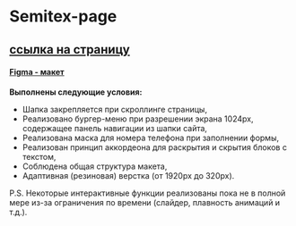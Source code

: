 # Semitex-page

## [ссылка на страницу](https://zaryanov-semitex-new-page.netlify.app/)

#### [Figma - макет](https://www.figma.com/file/j0oj7nwq15OZddwm1dP1GT/demo-1?type=design&node-id=2-2814&mode=design&t=MyvFs0vvgLf9mZxU-0)

**Выполнены следующие условия:**

- Шапка закрепляется при скроллинге страницы,
- Реализовано бургер-меню при разрешении экрана 1024px, содержащее панель навигации из шапки сайта,
- Реализована маска для номера телефона при заполнении формы,
- Реализован принцип аккордеона для раскрытия и скрытия блоков с текстом,
- Соблюдена общая структура макета,
- Адаптивная (резиновая) верстка (от 1920px до 320px).

P.S. Некоторые интерактивные функции реализованы пока не в полной мере из-за ограничения по времени (слайдер, плавность анимаций и т.д.).
